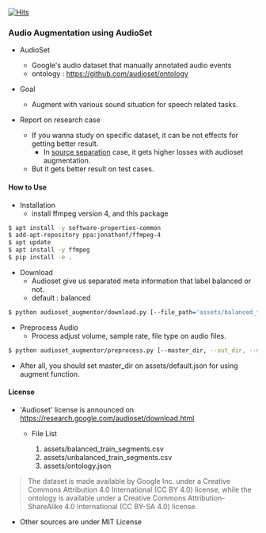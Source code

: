 [![Hits](https://hits.seeyoufarm.com/api/count/incr/badge.svg?url=https%3A%2F%2Fgithub.com%2FAppleHolic%2Faudioset_augmentor)](https://hits.seeyoufarm.com)


### Audio Augmentation using AudioSet

- AudioSet
  - Google's audio dataset that manually annotated audio events
  - ontology : https://github.com/audioset/ontology

- Goal
  - Augment with various sound situation for speech related tasks.

- Report on research case 
  - If you wanna study on specific dataset, it can be not effects for getting better result.
    - In [source separation](https://github.com/appleholic/source_separation) case, it gets higher losses with audioset augmentation. 
  - But it gets better result on test cases.
  

#### How to Use

- Installation
  - install ffmpeg version 4, and this package

``` bash
$ apt install -y software-properties-common
$ add-apt-repository ppa:jonathonf/ffmpeg-4
$ apt update
$ apt install -y ffmpeg
$ pip install -e .
```

- Download
  - Audioset give us separated meta information that label balanced or not.
  - default : balanced

``` bash
$ python audioset_augmentor/download.py [--file_path='assets/balanced_train_segments.csv' --savedir='.data' --n_jobs=4 --delay=0.05]
```

- Preprocess Audio
  - Process adjust volume, sample rate, file type on audio files.

``` bash
$ python audioset_augmentor/preprocess.py [--master_dir, --out_dir, --meta_path='assets/balanced_train_segments.csv' --out_sr=22050 --min_size=1000000(file checker) --n_jobs=4]
```

- After all, you should set master_dir on assets/default.json for using augment function.

#### License

- 'Audioset' license is announced on https://research.google.com/audioset/download.html

  - File List

    1. assets/balanced_train_segments.csv
    2. assets/unbalanced_train_segments.csv
    3. assets/ontology.json

> The dataset is made available by Google Inc. under a Creative Commons Attribution 4.0 International (CC BY 4.0) license, while the ontology is available under a Creative Commons Attribution-ShareAlike 4.0 International (CC BY-SA 4.0) license.

- Other sources are under MIT License
